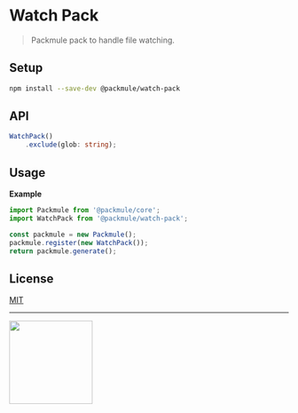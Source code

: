 # Watch Pack

> Packmule pack to handle file watching.

## Setup

```bash
npm install --save-dev @packmule/watch-pack
```

## API

```ts
WatchPack()
    .exclude(glob: string);
```

## Usage

**Example**

```ts
import Packmule from '@packmule/core';
import WatchPack from '@packmule/watch-pack';

const packmule = new Packmule();
packmule.register(new WatchPack());
return packmule.generate();
```

## License

[MIT](https://choosealicense.com/licenses/mit/)

---

[<img src="https://www.pixelart.at/fileadmin/images/logo-new/logo.svg" width="150">](https://www.pixelart.at/)
